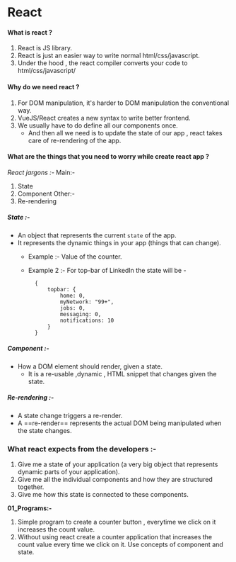 # React

#### What is react ?
1.  React is JS library.
2. React is  just an easier way to write normal html/css/javascript.
3. Under the hood , the react compiler converts your code to html/css/javascript/
#### Why do we need react ?
1. For DOM manipulation, it's harder to DOM manipulation the conventional way.
2. VueJS/React creates a new syntax to write better frontend.
3. We usually have to do define all our components once.
	- And then all we need is to update the state of our app , react takes care of re-rendering of the app.

#### What are the things that you need to worry while create react app ?
*React jargons :-*
Main:-
1. State
2. Component 
Other:-
1. Re-rendering

##### State :-
- An object that represents the current `state` of the app.
- It represents the dynamic things in your app (things that can change).
	- Example :- Value of the counter.
	- Example 2 :- For top-bar of LinkedIn the state will be -
	
			{
				topbar: {
					home: 0,
					myNetwork: "99+",
					jobs: 0,
					messaging: 0,
					notifications: 10
				}
			}

##### Component :-
- How a DOM element should render, given a state.
	- It is a re-usable ,dynamic , HTML snippet that changes given the state.

##### Re-rendering :-
- A state change triggers a re-render.
- A ==re-render== represents the actual DOM being manipulated when the state changes.

### What react expects from the developers :-
1. Give me a state of your application (a very big object that represents dynamic parts of your application).
2. Give me all the individual components and how they are structured together.
3. Give me how this state is connected to these components.

**01_Programs:-**
1. Simple program to create a counter button , everytime we click on it increases the count value. 
2. Without using react create a counter application that increases the count value every time we click on it. Use concepts of component and state.